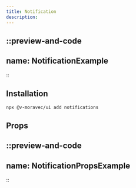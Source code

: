 ```yaml
---
title: Notification
description:
---
```


::preview-and-code
---
name: NotificationExample
---
::

## Installation

```bash
npx @v-moravec/ui add notifications
```

## Props

::preview-and-code
---
name: NotificationPropsExample
---
::
